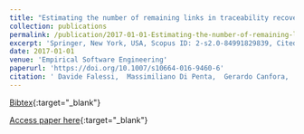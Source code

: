 ```yaml
---
title: "Estimating the number of remaining links in traceability recovery"
collection: publications
permalink: /publication/2017-01-01-Estimating-the-number-of-remaining-links-in-traceability-recovery
excerpt: 'Springer, New York, USA, Scopus ID: 2-s2.0-84991829839, Cited by: 7'
date: 2017-01-01
venue: 'Empirical Software Engineering'
paperurl: 'https://doi.org/10.1007/s10664-016-9460-6'
citation: ' Davide Falessi,  Massimiliano Di Penta,  Gerardo Canfora,  Giovanni Cantone, &quot;Estimating the number of remaining links in traceability recovery.&quot; Empirical Software Engineering, 2017.'
---
```

[Bibtex](https://dblp.org/rec/bib/journals/ese/FalessiPCC17){:target="_blank"}

[Access paper here](https://doi.org/10.1007/s10664-016-9460-6){:target="_blank"}
